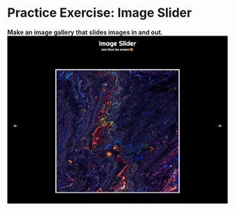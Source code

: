 # Practice Exercise: Image Slider
**Make an image gallery that slides images in and out.**
![example-image](./images/readme-example.png)
